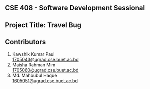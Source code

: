 ##  CSE 408 - Software Development Sessional

## Project Title: Travel Bug

## Contributors
1. Kawshik Kumar Paul\
1705043@ugrad.cse.buet.ac.bd
2. Maisha Rahman Mim\
1705060@ugrad.cse.buet.ac.bd
3. Md. Mahbubul Haque\
1605051@ugrad.cse.buet.ac.bd

